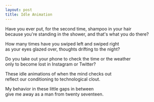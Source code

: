 ```yaml
---
layout: post
title: Idle Animation
---
```


Have you ever put, for the second time, shampoo in your hair  
because you're standing in the shower, and that's what you do there?

How many times have you swiped left and swiped right  
as your eyes glazed over, thoughts drifting to the night?

Do you take out your phone to check the time or the weather  
only to become lost in Instagram or Twitter?

These idle animations of when the mind checks out  
reflect our conditioning to technological clout.

My behavior in these little gaps in between  
give me away as a man from twenty seventeen.

